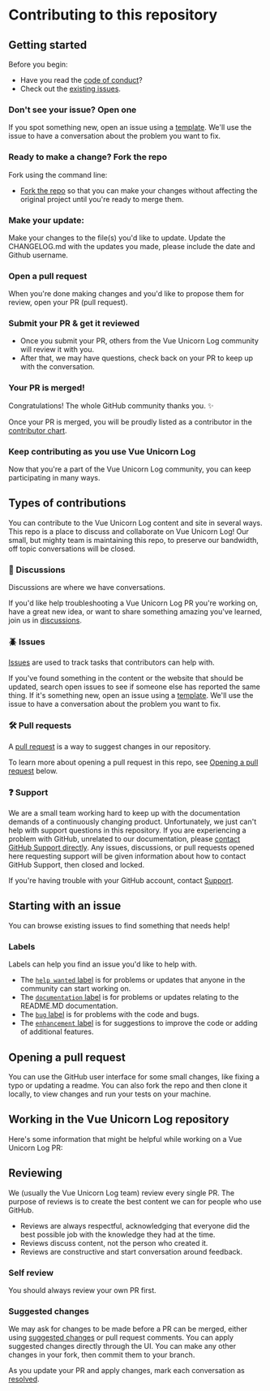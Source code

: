 # Contributing to this repository <!-- omit in toc -->

## Getting started <!-- omit in toc -->

Before you begin:
- Have you read the [code of conduct](CODE_OF_CONDUCT.md)?
- Check out the [existing issues](https://github.com/webdevnerdstuff/vuetify-inline-fields/issues).

### Don't see your issue? Open one

If you spot something new, open an issue using a [template](https://github.com/webdevnerdstuff/vuetify-inline-fields/issues/new/choose). We'll use the issue to have a conversation about the problem you want to fix.

### Ready to make a change? Fork the repo

Fork using the command line:

- [Fork the repo](https://docs.github.com/en/github/getting-started-with-github/fork-a-repo#fork-an-example-repository) so that you can make your changes without affecting the original project until you're ready to merge them.

### Make your update:

Make your changes to the file(s) you'd like to update.
Update the CHANGELOG.md with the updates you made, please include the date and Github username.

### Open a pull request
When you're done making changes and you'd like to propose them for review, open your PR (pull request).

### Submit your PR & get it reviewed
- Once you submit your PR, others from the Vue Unicorn Log community will review it with you.
- After that, we may have questions, check back on your PR to keep up with the conversation.

### Your PR is merged!
Congratulations! The whole GitHub community thanks you. :sparkles:

Once your PR is merged, you will be proudly listed as a contributor in the [contributor chart](https://github.com/webdevnerdstuff/vuetify-inline-fields/graphs/contributors).

### Keep contributing as you use Vue Unicorn Log

Now that you're a part of the Vue Unicorn Log community, you can keep participating in many ways.

## Types of contributions
You can contribute to the Vue Unicorn Log content and site in several ways. This repo is a place to discuss and collaborate on Vue Unicorn Log! Our small, but mighty team is maintaining this repo, to preserve our bandwidth, off topic conversations will be closed.

### :mega: Discussions
Discussions are where we have conversations.

If you'd like help troubleshooting a Vue Unicorn Log PR you're working on, have a great new idea, or want to share something amazing you've learned, join us in [discussions](https://github.com/webdevnerdstuff/vuetify-inline-fields/discussions).

### :beetle: Issues
[Issues](https://docs.github.com/en/github/managing-your-work-on-github/about-issues) are used to track tasks that contributors can help with.

If you've found something in the content or the website that should be updated, search open issues to see if someone else has reported the same thing. If it's something new, open an issue using a [template](https://github.com/webdevnerdstuff/vuetify-inline-fields/issues/new/choose). We'll use the issue to have a conversation about the problem you want to fix.

### :hammer_and_wrench: Pull requests
A [pull request](https://docs.github.com/en/github/collaborating-with-issues-and-pull-requests/about-pull-requests) is a way to suggest changes in our repository.

To learn more about opening a pull request in this repo, see [Opening a pull request](#opening-a-pull-request) below.

### :question: Support
We are a small team working hard to keep up with the documentation demands of a continuously changing product. Unfortunately, we just can't help with support questions in this repository. If you are experiencing a problem with GitHub, unrelated to our documentation, please [contact GitHub Support directly](https://support.github.com/contact). Any issues, discussions, or pull requests opened here requesting support will be given information about how to contact GitHub Support, then closed and locked.

If you're having trouble with your GitHub account, contact [Support](https://support.github.com/contact).

## Starting with an issue
You can browse existing issues to find something that needs help!

### Labels
Labels can help you find an issue you'd like to help with.

- The [`help wanted` label](https://github.com/webdevnerdstuff/vuetify-inline-fields/issues?q=is%3Aopen+is%3Aissue+label%3Aenhancement) is for problems or updates that anyone in the community can start working on.
- The [`documentation` label](https://github.com/webdevnerdstuff/vuetify-inline-fields/issues?q=is%3Aopen+is%3Aissue+label%3Adocumentation) is for problems or updates relating to the README.MD documentation.
- The [`bug` label](https://github.com/webdevnerdstuff/vuetify-inline-fields/issues?q=is%3Aopen+is%3Aissue+label%3Abug) is for problems with the code and bugs.
- The [`enhancement` label](https://github.com/webdevnerdstuff/vuetify-inline-fields/issues?q=is%3Aopen+is%3Aissue+label%3Aenhancement) is for 
suggestions to improve the code or adding of additional features.

## Opening a pull request
You can use the GitHub user interface for some small changes, like fixing a typo or updating a readme. You can also fork the repo and then clone it locally, to view changes and run your tests on your machine.

## Working in the Vue Unicorn Log repository
Here's some information that might be helpful while working on a Vue Unicorn Log PR:

<!-- - [Development](/contributing/development.md) - This short guide describes how to get this app running on your local machine. -->

## Reviewing
We (usually the Vue Unicorn Log team) review every single PR. The purpose of reviews is to create the best content we can for people who use GitHub.

- Reviews are always respectful, acknowledging that everyone did the best possible job with the knowledge they had at the time.  
- Reviews discuss content, not the person who created it.  
- Reviews are constructive and start conversation around feedback.  

### Self review
You should always review your own PR first.

<!-- ### Pull request template
When you open a pull request, you must fill out the "Ready for review" template before we can review your PR. This template helps reviewers understand your changes and the purpose of your pull request. -->

### Suggested changes
We may ask for changes to be made before a PR can be merged, either using [suggested changes](https://docs.github.com/en/github/collaborating-with-issues-and-pull-requests/incorporating-feedback-in-your-pull-request) or pull request comments. You can apply suggested changes directly through the UI. You can make any other changes in your fork, then commit them to your branch.

As you update your PR and apply changes, mark each conversation as [resolved](https://docs.github.com/en/github/collaborating-with-issues-and-pull-requests/commenting-on-a-pull-request#resolving-conversations).
